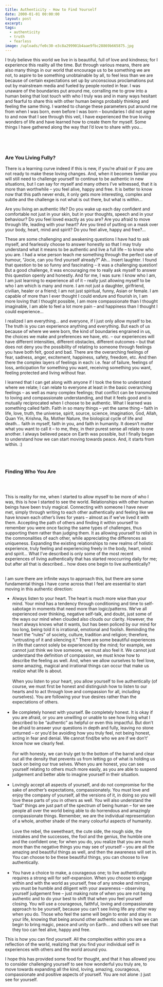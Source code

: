```yaml
---
title: Authenticity - How to Find Yourself
date: 2000-01-01 00:00:00
layout: post
excerpt:
tags:
  - authenticity
  - truth
  - fearless
image: /uploads/fe0c30-e3c8a299901b4aae9fbc28869b665875.jpg
---
```



I truly believe this world we live in is beautiful, full of love and kindness; for I experience this reality all the time. But through various means, there are also many things in our world that encourage us to be something we are not, to aspire to be something unobtainable by all, to feel less than we are because of certain expectations set up by unconscious proclamations put out by mainstream media and fueled by people rooted in fear. I was unaware of the boundaries put around me, corralling me to grow into a human being that lost touch with who I truly was and in many ways hesitant and fearful to share this with other human beings probably thinking and feeling the same thing. I wanted to change these parameters put around me from when I was born, even before I was born – boundaries I did not agree to and now that I see through this veil, I have experienced the true loving wonders of life and have learned how to create them for myself. Some things I have gathered along the way that I’d love to share with you…
<br>&nbsp;

### &nbsp;

### Are You Living Fully?

There is a learning curve indeed if this is new, if you’re afraid or if you are not ready to make these loving changes. And, when it becomes familiar you will still need to challenge yourself to continue to be authentic in new situations, but I can say for myself and many others I’ve witnessed, that it is more than worthwhile – you feel alive, happy and free. It is better to know now that this path never ends, it only gets more interesting, complex and subtle and the challenge is not what is out there, but what is within…

Are you living an authentic life? Do you wake up each day confident and comfortable not just in your skin, but in your thoughts, speech and in your behaviour? Do you feel loved exactly as you are? Are you afraid to move through life, leading with your heart? Are you tired of putting on a mask over your body, heart, mind and spirit? Do you feel alive, happy and free?...

These are some challenging and awakening questions I have had to ask myself, and fearlessly choose to answer honestly so that I may truly understand what it means to be authentic and live a full life – to know who you are. I had a wise person teach me something through the perfect use of humour, “Jocie, can you find yourself already?” Ah… Insert laughter. I found that question to be so funny and fascinating – it was a challenging question! But a good challenge, it was encouraging me to really ask myself to answer this question openly and honestly. And for me, I was sure: I know who I am, I am just learning to experience all of it – really just allowing myself to be who I am which is many and more. I am not just a daughter, girlfriend, civilian, healer or a friend; I am not just spiritual, funny, Asian or female. I am capable of more than I ever thought I could endure and flourish in, I am more loving that I thought possible, I am more compassionate than I thought imaginable, I am able to feel a lot more pain – and happiness than I thought I could experience…

I realized I am everything… and everyone, if I just only allow myself to be. The truth is you can experience anything and everything. But each of us because of where we were born, the kind of boundaries engrained in us, the choices we make and preferences we have, etc. – our experiences will have different intensities, different obstacles, different outcomes – but that does not deny you the possibility of relating to someone through feelings you have both felt, good and bad. There are the overarching feelings of fear, sadness, anger, excitement, happiness, safety, freedom, etc. And then there the complex layers of feelings in each: i.e. fear of failure, feelings of loss, anticipation for something you want, receiving something you want, feeling protected and living without fear.

I learned that I can get along with anyone if I took the time to understand where we relate; I can relate to everyone at least in the basic overarching feelings – as well as many complex feelings; that conflict can be transmuted to loving and compassionate understanding, and that it feels good and is mutually reciprocated when I choose to be authentic. What I learned was something called faith. Faith in so many things – yet the same thing – faith in life, love, truth, the universe, spirit, source, science, imagination, God, Allah, Quan Yin, Krishna, Ra, Mother Nature, the biological cycle of life and death… faith in myself, faith in you, and faith in humanity. It doesn’t matter what you want to call it – to me, they, in their purest sense all relate to one another. I always believed peace on Earth was possible, but I finally began to understand how we can start moving towards peace. And, it starts from within. :)

<br>&nbsp;

### Finding Who You Are
<br>&nbsp;

This is reality for me, when I started to allow myself to be more of who I was, this is how I started to see the world. Relationships with other human beings have been truly magical. Connecting with someone I have never met, simply through writing to each other authentically and feeling like we have known each other’s lives for years – almost as if we’ve lived it with them. Accepting the path of others and finding it within yourself to remember you were once facing the same types of challenges, thus supporting them rather than judging them. It as allowing yourself to relish in the commonalities of each other, while appreciating the differences as uniqueness. Expanding the existing relationships to new realms of holistic experience, truly feeling and experiencing freely in the body, heart, mind and spirit… What I’ve described is only some of the most recent experiences of living authentically that has started reoccurring daily for me; but after all that is described… how does one begin to live authentically?
<br>&nbsp;

I am sure there are infinite ways to approach this, but there are some fundamental things I have come across that I feel are essential to start moving in this authentic direction:

* Always listen to your heart. The heart is much more wise than your mind. Your mind has a tendency through conditioning and time to self-sabotage in moments that need more than logic/patterns. We’ve all experienced over thinking, negative self-talk, and doubt, just some of the ways our mind when clouded also clouds our clarity. However, the heart always knows what it wants, but has been policed by our mind for too long, being told it is irrational, emotional and foolish. Reminding the heart the “rules” of society, culture, tradition and religion; therefore, “untrusting of it and silencing it.” There are some beautiful experiences in life that cannot solely be experienced by the mind; for example, we cannot just think we love someone, we must also feel it. We cannot just understand the definition of compassion, we must know how to describe the feeling as well. And, when we allow ourselves to feel love, some amazing, magical and irrational things can occur that make us realize what life is about.&nbsp;
  <br>
  <br>When you listen to your heart, you allow yourself to live authentically (of course, we must first be honest and distinguish how to listen to our hearts and to act through love and compassion for all, including ourselves). You are following your true desires rather than the expectations of others.
  <br>&nbsp;
* Be completely honest with yourself. Be completely honest. It is okay if you are afraid, or you are unwilling or unable to see how living what I described to be “authentic” as helpful or even this impactful. But don’t be afraid to answer your questions in depth and fully, leaving no stone unturned – or you’d be avoiding how you truly feel, not being honest, acting in fear and denial. We cannot find/be who we are if we don’t’ know how we clearly feel.
  <br>
  <br>For with honesty, we can truly get to the bottom of the barrel and clear out all the density that prevents us from letting go of what is holding us back on being our true selves. When you are honest, you can see yourself relating to others much more easily, as you are able to suspend judgement and better able to imagine yourself in their situation.
  <br>&nbsp;
* Lovingly accept all aspects of yourself, and do not compromise for the sake of another’s expectations, compassionately. You must love and enjoy the company of yourself, all the versions of it, in doing so you will love these parts of you in others as well. You will also understand the “bad” things are just part of the spectrum of being human – for we see people all over the world being able to do horrendous and amazingly compassionate things. Remember, we are the individual representation of a whole, another shade of the many colourful aspects of humanity.
  <br>
  <br>Love the rebel, the sweetheart, the cute side, the rough side, the mistakes and the successes, the fool and the genius, the humble one and the confident one; for when you do, you realize that you are much more than the negative things you may see of yourself – you are all the amazing and beautiful things as well, and then the awareness will set in. You can choose to be these beautiful things, you can choose to live authentically. &nbsp;
  <br>&nbsp;
* You have a choice to make, a courageous one; to live authentically requires a strong will for self-expansion. When you choose to engage within and with the world as yourself, free of any smoke and mirrors, you must be humble and diligent with your awareness – observing yourself judgement free – just making note of when you are not being authentic and to do your best to shift that when you feel yourself closing. You will use a courageous, faithful, loving and compassionate approach to be yourself, because you can’t see living life any other way when you do. Those who feel the same will begin to enter and stay in your life, knowing that being around other authentic souls is how we can begin to bring magic, peace and unity on Earth… and others will see that they too can feel alive, happy and free.

This is how you can find yourself. All the complexities within you are a reflection of the world, realizing that you find your individual self in experiences with others and the world around you.

I hope this has provided some food for thought, and that it has allowed you to consider challenging yourself to see how wonderful you truly are, to move towards expanding all the kind, loving, amazing, courageous, compassionate and positive aspects of yourself. You are not alone :) just see for yourself.
